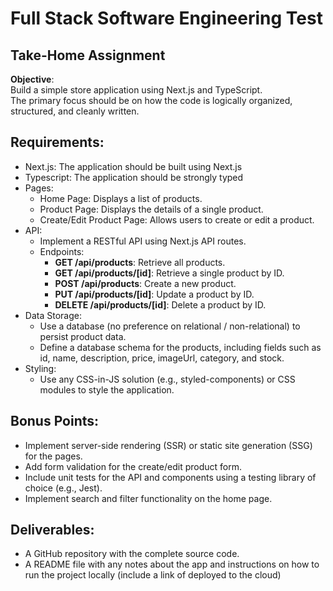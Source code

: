 # Full Stack Software Engineering Test

## Take-Home Assignment
**Objective**:  
Build a simple store application using Next.js and TypeScript.  
The primary focus should be on how the code is logically organized, structured, and cleanly written.

## Requirements:
- Next.js: The application should be built using Next.js
- Typescript: The application should be strongly typed
- Pages:
  - Home Page: Displays a list of products.
  - Product Page: Displays the details of a single product.
  - Create/Edit Product Page: Allows users to create or edit a product.
- API:
  - Implement a RESTful API using Next.js API routes.
  - Endpoints:
    - **GET /api/products**: Retrieve all products.
    - **GET /api/products/[id]**: Retrieve a single product by ID.
    - **POST /api/products**: Create a new product.
    - **PUT /api/products/[id]**: Update a product by ID.
    - **DELETE /api/products/[id]**: Delete a product by ID.
- Data Storage:
  - Use a database (no preference on relational / non-relational) to persist product data.
  - Define a database schema for the products, including fields such as id, name, description, price, imageUrl, category, and stock.
- Styling:
  - Use any CSS-in-JS solution (e.g., styled-components) or CSS modules to style the application.

## Bonus Points:
- Implement server-side rendering (SSR) or static site generation (SSG) for the pages.
- Add form validation for the create/edit product form.
- Include unit tests for the API and components using a testing library of choice (e.g., Jest).
- Implement search and filter functionality on the home page.

## Deliverables:
- A GitHub repository with the complete source code.
- A README file with any notes about the app and instructions on how to run the project locally (include a link of deployed to the cloud)